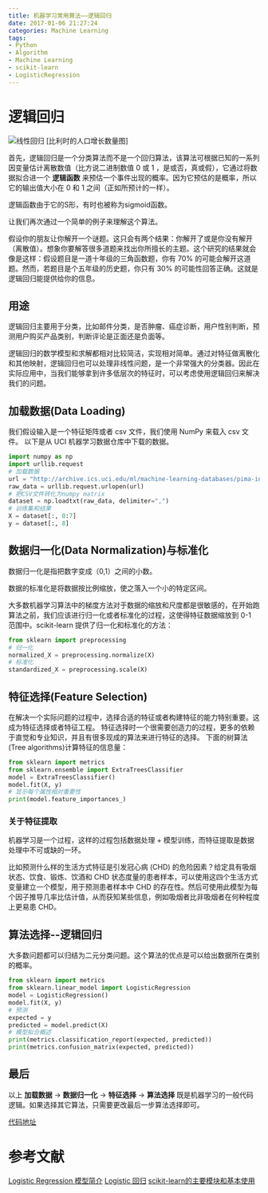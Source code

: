 ```yaml
---
title: 机器学习常用算法——逻辑回归
date: 2017-01-06 21:27:24
categories: Machine Learning
tags:
- Python
- Algorithm
- Machine Learning
- scikit-learn
- LogisticRegression
---
```

# 逻辑回归

<img src="/assets/img/逻辑回归.jpg" alt="线性回归">
[比利时的人口增长数量图]

首先，逻辑回归是一个分类算法而不是一个回归算法，该算法可根据已知的一系列因变量估计离散数值（比方说二进制数值 0 或 1 ，是或否，真或假），它通过将数据拟合进一个 **逻辑函数** 来预估一个事件出现的概率。因为它预估的是概率，所以它的输出值大小在 0 和 1 之间（正如所预计的一样）。
<!-- more -->
逻辑函数由于它的S形，有时也被称为sigmoid函数。

让我们再次通过一个简单的例子来理解这个算法。

假设你的朋友让你解开一个谜题。这只会有两个结果：你解开了或是你没有解开（离散值）。想象你要解答很多道题来找出你所擅长的主题。这个研究的结果就会像是这样：假设题目是一道十年级的三角函数题，你有 70% 的可能会解开这道题。然而，若题目是个五年级的历史题，你只有 30% 的可能性回答正确。这就是逻辑回归能提供给你的信息。

## 用途

逻辑回归主要用于分类，比如邮件分类，是否肿瘤、癌症诊断，用户性别判断，预测用户购买产品类别，判断评论是正面还是负面等。

逻辑回归的数学模型和求解都相对比较简洁，实现相对简单。通过对特征做离散化和其他映射，逻辑回归也可以处理非线性问题，是一个非常强大的分类器。因此在实际应用中，当我们能够拿到许多低层次的特征时，可以考虑使用逻辑回归来解决我们的问题。


## 加载数据(Data Loading)

我们假设输入是一个特征矩阵或者 csv 文件，我们使用 NumPy 来载入 csv 文件。
以下是从 UCI 机器学习数据仓库中下载的数据。

```python
import numpy as np
import urllib.request
# 加载数据
url = "http://archive.ics.uci.edu/ml/machine-learning-databases/pima-indians-diabetes/pima-indians-diabetes.data"
raw_data = urllib.request.urlopen(url)
# 把CSV文件转化为numpy matrix
dataset = np.loadtxt(raw_data, delimiter=",")
# 训练集和结果
X = dataset[:, 0:7]
y = dataset[:, 8]
```

## 数据归一化(Data Normalization)与标准化

数据归一化是指把数字变成（0,1）之间的小数。

数据的标准化是将数据按比例缩放，使之落入一个小的特定区间。

大多数机器学习算法中的梯度方法对于数据的缩放和尺度都是很敏感的，在开始跑算法之前，我们应该进行归一化或者标准化的过程，这使得特征数据缩放到 0-1 范围中。scikit-learn 提供了归一化和标准化的方法：

```python
from sklearn import preprocessing
# 归一化
normalized_X = preprocessing.normalize(X)
# 标准化
standardized_X = preprocessing.scale(X)
```

## 特征选择(Feature Selection)

在解决一个实际问题的过程中，选择合适的特征或者构建特征的能力特别重要。这成为特征选择或者特征工程。
特征选择时一个很需要创造力的过程，更多的依赖于直觉和专业知识，并且有很多现成的算法来进行特征的选择。
下面的树算法(Tree algorithms)计算特征的信息量：

```python
from sklearn import metrics
from sklearn.ensemble import ExtraTreesClassifier
model = ExtraTreesClassifier()
model.fit(X, y)
# 显示每个属性相对重要性
print(model.feature_importances_)
```

### 关于特征提取

机器学习是一个过程，这样的过程包括数据处理 + 模型训练，而特征提取是数据处理中不可或缺的一环。

比如预测什么样的生活方式特征是引发冠心病 (CHD) 的危险因素？给定具有吸烟状态、饮食、锻炼、饮酒和 CHD 状态度量的患者样本，可以使用这四个生活方式变量建立一个模型，用于预测患者样本中 CHD 的存在性。然后可使用此模型为每个因子推导几率比估计值，从而获知某些信息，例如吸烟者比非吸烟者在何种程度上更易患 CHD。

## 算法选择--逻辑回归

大多数问题都可以归结为二元分类问题。这个算法的优点是可以给出数据所在类别的概率。

```python
from sklearn import metrics
from sklearn.linear_model import LogisticRegression
model = LogisticRegression()
model.fit(X, y)
# 预测
expected = y
predicted = model.predict(X)
# 模型拟合概述
print(metrics.classification_report(expected, predicted))
print(metrics.confusion_matrix(expected, predicted))
```

## 最后

以上 **加载数据** -> **数据归一化** -> **特征选择** -> **算法选择** 既是机器学习的一般代码逻辑。如果选择其它算法，只需要更改最后一步算法选择即可。

[代码地址](https://github.com/Leo555/scikit-learn_demo/tree/master/02LogisticRegression)

# 参考文献
[Logistic Regression 模型简介](http://tech.meituan.com/intro_to_logistic_regression.html)
[Logistic 回归](http://www.ibm.com/support/knowledgecenter/zh/SSLVMB_22.0.0/com.ibm.spss.statistics.help/spss/regression/idh_lreg.htm)
[scikit-learn的主要模块和基本使用](http://blog.jasonding.top/2015/04/17/Machine%20Learning%20Experiments/%E3%80%90%E6%9C%BA%E5%99%A8%E5%AD%A6%E4%B9%A0%E5%AE%9E%E9%AA%8C%E3%80%91scikit-learn%E7%9A%84%E4%B8%BB%E8%A6%81%E6%A8%A1%E5%9D%97%E5%92%8C%E5%9F%BA%E6%9C%AC%E4%BD%BF%E7%94%A8/#逻辑回归)
